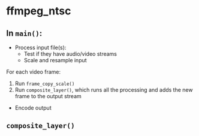 # ffmpeg_ntsc

## In `main()`:

- Process input file(s):
	- Test if they have audio/video streams
	- Scale and resample input

For each video frame:
1. Run `frame_copy_scale()`
2. Run `composite_layer()`, which runs all the processing and adds the new frame to the output stream

- Encode output

## `composite_layer()`
